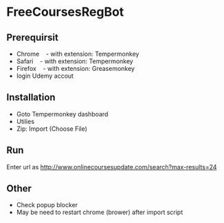 # FreeCoursesRegBot

## Prerequirsit
- Chrome
    - with extension: Tempermonkey
- Safari
    - with extension: Tempermonkey
- Firefox
    - with extension: Greasemonkey
- login Udemy accout

## Installation
- Goto Tempermonkey dashboard
- Utilies
- Zip: Import (Choose File)

## Run
Enter url as http://www.onlinecoursesupdate.com/search?max-results=24

## Other
- Check popup blocker
- May be need to restart chrome (brower) after import script
